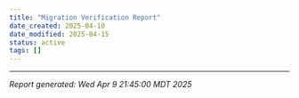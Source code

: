 ```yaml
---
title: "Migration Verification Report"
date_created: 2025-04-10
date_modified: 2025-04-15
status: active
tags: []
---
```


---


*Report generated: Wed Apr 9 21:45:00 MDT 2025*
